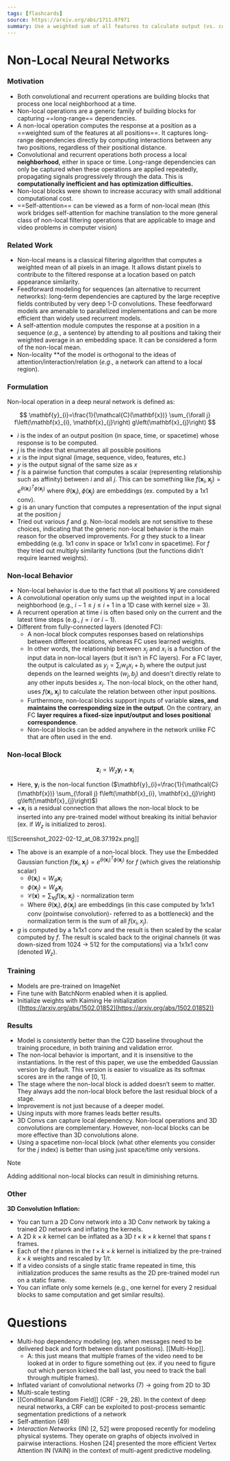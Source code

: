 ```yaml
---
tags: [flashcards]
source: https://arxiv.org/abs/1711.07971
summary: Use a weighted sum of all features to calculate output (vs. considering just a local neighborhood)
---
```


# Non-Local Neural Networks
### Motivation
- Both convolutional and recurrent operations are building blocks that process one local neighborhood at a time.
- Non-local operations are a generic family of building blocks for capturing ==long-range== dependencies.
- A non-local operation computes the response at a position as a ==weighted sum of the features at all positions==. It captures long-range dependencies directly by computing interactions between any two positions, regardless of their positional distance.
- Convolutional and recurrent operations both process a local **neighborhood**, either in space or time. Long-range dependencies can only be captured when these operations are applied repeatedly, propagating signals progressively through the data. This is **computationally inefficient and has optimization difficulties.**
- Non-local blocks were shown to increase accuracy with small additional computational cost.
- ==Self-attention== can be viewed as a form of non-local mean (this work bridges self-attention for machine translation to the more general class of non-local filtering operations that are applicable to image and video problems in computer vision)
<!--SR:!2028-04-03,1723,350!2024-03-07,491,270!2024-07-04,276,323-->

### Related Work
- Non-local means is a classical filtering algorithm that computes a weighted mean of all pixels in an image. It allows distant pixels to contribute to the filtered response at a location based on patch appearance similarity.
- Feedforward modeling for sequences (an alternative to recurrent networks): long-term dependencies are captured by the large receptive fields contributed by very deep 1-D convolutions. These feedforward models are amenable to parallelized implementations and can be more efficient than widely used recurrent models.
- A self-attention module computes the response at a position in a sequence (*e.g*., a sentence) by attending to all positions and taking their weighted average in an embedding space. It can be considered a form of the non-local mean.
- Non-locality **of the model is orthogonal to the ideas of attention/interaction/relation (*e.g*., a network can attend to a local region).

### Formulation
Non-local operation in a deep neural network is defined as:

$$
\mathbf{y}_{i}=\frac{1}{\mathcal{C}(\mathbf{x})} \sum_{\forall j} f\left(\mathbf{x}_{i}, \mathbf{x}_{j}\right) g\left(\mathbf{x}_{j}\right)
$$

- $i$ is the index of an output position (in space, time, or spacetime) whose response is to be computed.
- $j$ is the index that enumerates all possible positions
- $x$ is the input signal (image, sequence, video, features, etc.)
- $y$ is the output signal of the same size as $x$
- $f$ is a pairwise function that computes a scalar (representing relationship such as affinity) between $i$ and all $j$. This can be something like $f\left(\mathbf{x}_{i}, \mathbf{x}_{j}\right)=e^{\theta\left(\mathbf{x}_{i}\right)^{T} \phi\left(\mathbf{x}_{j}\right)}$  where $\theta\left(\mathbf{x}_{i}\right), \phi\left(\mathbf{x}_{j}\right)$ are embeddings (ex. computed by a 1x1 conv).
- $g$ is an unary function that computes a representation of the input signal at the position $j$
- Tried out various $f$ and $g$. Non-local models are not sensitive to these choices, indicating that the generic non-local behavior is the main reason for the observed improvements. For $g$ they stuck to a linear embedding (e.g. 1x1 conv in space or 1x1x1 conv in spacetime). For $f$ they tried out multiply similarity functions (but the functions didn’t require learned weights).

### Non-local Behavior
- Non-local behavior is due to the fact that all positions $\forall j$ are considered
- A convolutional operation only sums up the weighted input in a local neighborhood (e.g., $i-1 \leq j \leq i+1$ in a 1D case with kernel size = 3).
- A recurrent operation at time $i$ is often based only on the current and the latest time steps (e.g., $j=i$ or $i - 1$).
- Different from fully-connected layers (denoted FC):
    - A non-local block computes responses based on relationships between different locations, whereas FC uses learned weights. 
    - In other words, the relationship between $x_j$ and $x_i$ is a function of the input data in non-local layers (but it isn't in FC layers). For a FC layer, the output is calculated as $y_{j}=\sum_{i} w_{i j} x_{i} + b_j$ where the output just depends on the learned weights ($w_j, b_j$) and doesn't directly relate to any other inputs besides $x_i$. The non-local block, on the other hand, uses $f\left(\mathbf{x}_{i}, \mathbf{x}_{j}\right)$ to calculate the relation between other input positions.
    - Furthermore, non-local blocks support inputs of variable **sizes, and maintains the corresponding size in the output**. On the contrary, an FC **layer requires a fixed-size input/output and loses positional correspondence**.
    - Non-local blocks can be added anywhere in the network unlike FC that are often used in the end.

### Non-local Block
$$
\mathbf{z}_{i}=W_{z} \mathbf{y}_{i}+\mathbf{x}_{i}
$$

- Here, $\mathbf{y}_{i}$ is the non-local function ($\mathbf{y}_{i}=\frac{1}{\mathcal{C}(\mathbf{x})} \sum_{\forall j} f\left(\mathbf{x}_{i}, \mathbf{x}_{j}\right) g\left(\mathbf{x}_{j}\right)$)
- $+\mathbf{x}_{i}$ is a residual connection that allows the non-local block to be inserted into any pre-trained model without breaking its initial behavior (ex. if $W_z$ is initialized to zeros).

![[Screenshot_2022-02-12_at_08.37.192x.png]]

- The above is an example of a non-local block. They use the Embedded Gaussian function $f\left(\mathbf{x}_{i}, \mathbf{x}_{j}\right)=e^{\theta\left(\mathbf{x}_{i}\right)^{T} \phi\left(\mathbf{x}_{j}\right)}$ for $f$ (which gives the relationship scalar)
    - $\theta\left(\mathbf{x}_{i}\right)=W_{\theta} \mathbf{x}_{i}$
    - $\phi\left(\mathbf{x}_{j}\right)=W_{\phi} \mathbf{x}_{j}$
    - $\mathcal{C}(\mathbf{x})=\sum_{\forall j} f\left(\mathbf{x}_{i}, \mathbf{x}_{j}\right)$ - normalization term
    - Where $\theta\left(\mathbf{x}_{i}\right), \phi\left(\mathbf{x}_{j}\right)$ are embeddings (in this case computed by 1x1x1 conv (pointwise convolution)- referred to as a bottleneck) and the normalization term is the sum of all $f(x_i, x_j)$.
- $g$ is computed by a 1x1x1 conv and the result is then scaled by the scalar computed by $f$. The result is scaled back to the original channels (it was down-sized from 1024 → 512 for the computations) via a 1x1x1 conv (denoted $W_z$).

### Training
- Models are pre-trained on ImageNet
- Fine tune with BatchNorm enabled when it is applied.
- Initialize weights with Kaiming He initialization ([https://arxiv.org/abs/1502.01852](https://arxiv.org/abs/1502.01852))

### Results
- Model is consistently better than the C2D baseline throughout the training procedure, in both training and validation error.
- The non-local behavior is important, and it is insensitive to the instantiations. In the rest of this paper, we use the embedded Gaussian version by default. This version is easier to visualize as its softmax scores are in the range of [0, 1].
- The stage where the non-local block is added doesn’t seem to matter. They always add the non-local block before the last residual block of a stage.
- Improvement is not just because of a deeper model.
- Using inputs with more frames leads better results.
- 3D Convs can capture local dependency. Non-local operations and 3D convolutions are complementary. However, non-local blocks can be more effective than 3D convolutions alone.
- Using a spacetime non-local block (what other elements you consider for the $j$ index) is better than using just space/time only versions.

> [!note]
> Adding additional non-local blocks can result in diminishing returns.
> 

### Other
**3D Convolution Inflation:**
- You can turn a 2D Conv network into a 3D Conv network by taking a trained 2D network and inflating the kernels.
- A 2D $k \times k$ kernel can be inflated as a 3D $t \times k \times k$ kernel that spans $t$ frames.
- Each of the $t$ planes in the $t \times k \times k$ kernel is initialized by the pre-trained $k \times k$ weights and rescaled by $1/t$.
- If a video consists of a single static frame repeated in time, this initialization produces the same results as the 2D pre-trained model run on a static frame.
- You can inflate only some kernels (e.g., one kernel for every 2 residual blocks to same computation and get similar results).

# Questions
- Multi-hop dependency modeling (eg. when messages need to be delivered back and forth between distant positions). [[Multi-Hop]].
    - A: this just means that multiple frames of the video need to be looked at in order to figure something out (ex. if you need to figure out which person kicked the ball last, you need to track the ball through multiple frames).
- Inflated variant of convolutional networks (7) → going from 2D to 3D
- Multi-scale testing
- [[Conditional Random Field]] (CRF - 29, 28). In the context of deep neural networks, a CRF can be exploited to post-process semantic segmentation predictions of a network
- Self-attention (49)
- *Interaction Networks* (IN) [2, 52] were proposed recently for modeling physical systems. They operate on graphs of objects involved in pairwise interactions. Hoshen [24] presented the more efficient Vertex Attention IN (VAIN) in the context of multi-agent predictive modeling.